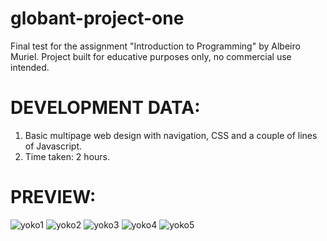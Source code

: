 # globant-project-one
Final test for the assignment "Introduction to Programming" by Albeiro Muriel. Project built for educative purposes only, no commercial use intended.

# DEVELOPMENT DATA:
1. Basic multipage web design with navigation, CSS and a couple of lines of Javascript.
2. Time taken: 2 hours.

# PREVIEW:
![yoko1](https://user-images.githubusercontent.com/80694673/230732393-80286e61-899b-4c13-98c1-78b3c44f67ab.png)
![yoko2](https://user-images.githubusercontent.com/80694673/230732402-afb65af3-5db1-49bc-9d89-2ae71b34b5e5.png)
![yoko3](https://user-images.githubusercontent.com/80694673/230732401-e19a7f40-71d8-49a1-9b0e-8e38653bc1a1.png)
![yoko4](https://user-images.githubusercontent.com/80694673/230732397-dec8c49e-764c-446e-8d76-b06e88670dbb.png)
![yoko5](https://user-images.githubusercontent.com/80694673/230732396-0b4ddb78-2c31-42f9-9a7d-bb774d676c67.png)
